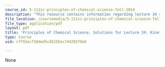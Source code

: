 ```yaml
---
course_id: 5-111sc-principles-of-chemical-science-fall-2014
description: "This resource contains information regarding lecture 34 solution.\r\n"
file_location: /coursemedia/5-111sc-principles-of-chemical-science-fall-2014/cff92ec710ded5cd5255ec744292f9a6_MIT5_111F14_Lec34Soln.pdf
file_type: application/pdf
layout: pdf
title: 'Principles of Chemical Science, Solutions for Lecture 34: Kinetics: Catalysts'
type: course
uid: cff92ec710ded5cd5255ec744292f9a6

---
```

None